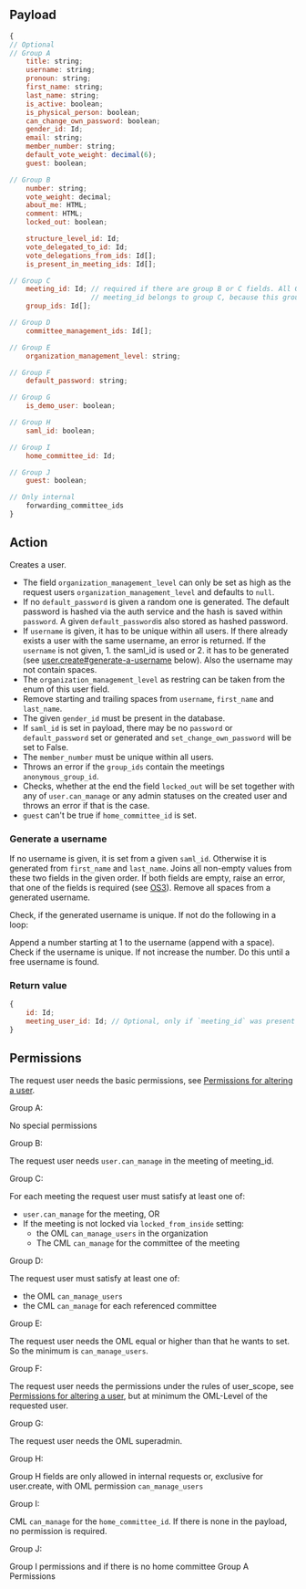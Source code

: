 ## Payload
```js
{
// Optional
// Group A
    title: string;
    username: string;
    pronoun: string;
    first_name: string;
    last_name: string;
    is_active: boolean;
    is_physical_person: boolean;
    can_change_own_password: boolean;
    gender_id: Id;
    email: string;
    member_number: string;
    default_vote_weight: decimal(6);
    guest: boolean;

// Group B
    number: string;
    vote_weight: decimal;
    about_me: HTML;
    comment: HTML;
    locked_out: boolean;

    structure_level_id: Id;
    vote_delegated_to_id: Id;
    vote_delegations_from_ids: Id[];
    is_present_in_meeting_ids: Id[];

// Group C
    meeting_id: Id; // required if there are group B or C fields. All Group B and C fields are part of this meeting.
                    // meeting_id belongs to group C, because this group is less restrictive.
    group_ids: Id[];

// Group D
    committee_management_ids: Id[];

// Group E
    organization_management_level: string;

// Group F
    default_password: string;

// Group G
    is_demo_user: boolean;

// Group H
    saml_id: boolean;

// Group I
    home_committee_id: Id;

// Group J
    guest: boolean;

// Only internal
    forwarding_committee_ids
}
```

## Action
Creates a user. 
* The field `organization_management_level` can only be set as high as the request users `organization_management_level` and defaults to `null`.
* If no `default_password` is given a random one is generated. The default password is hashed via the auth service and the hash is saved within `password`. A given `default_password`is also stored as hashed password.
* If `username` is given, it has to be unique within all users. If there already exists a user with the same username, an error is returned. If the `username` is not given, 1. the saml_id is used or 2. it has to be generated (see [user.create#generate-a-username](user.create.md#generate-a-username) below). Also the username may not contain spaces.
* The `organization_management_level` as restring can be taken from the enum of this user field.
* Remove starting and trailing spaces from `username`, `first_name` and `last_name`.
* The given `gender_id` must be present in the database.
* If `saml_id` is set in payload, there may be no `password` or `default_password` set or generated and `set_change_own_password` will be set to False.
* The `member_number` must be unique within all users.
* Throws an error if the `group_ids` contain the meetings `anonymous_group_id`.
* Checks, whether at the end the field `locked_out` will be set together with any of `user.can_manage` or any admin statuses on the created user and throws an error if that is the case.
* `guest` can't be true if `home_committee_id` is set.

### Generate a username
If no username is given, it is set from a given `saml_id`. Otherwise it is generated from `first_name` and `last_name`. Joins all non-empty values from these two fields in the given order. If both fields are empty, raise an error, that one of the fields is required (see [OS3](https://github.com/OpenSlides/OpenSlides/blob/main/server/openslides/users/serializers.py#L90)). Remove all spaces from a generated username.

Check, if the generated username is unique. If not do the following in a loop:

Append a number starting at 1 to the username (append with a space). Check if the username is unique. If not increase the number. Do this until a free username is found.

### Return value

```js
{
    id: Id;
    meeting_user_id: Id; // Optional, only if `meeting_id` was present in the payload
}
```

## Permissions
The request user needs the basic permissions, see [Permissions for altering a user](https://github.com/OpenSlides/OpenSlides/wiki/Users#Permissions-for-altering-a-user).

Group A:

No special permissions

Group B:

The request user needs `user.can_manage` in the meeting of meeting_id.

Group C:

For each meeting the request user must satisfy at least one of:
- `user.can_manage` for the meeting, OR
- If the meeting is not locked via `locked_from_inside` setting:
  * the OML `can_manage_users` in the organization
  * The CML `can_manage` for the committee of the meeting

Group D:

The request user must satisfy at least one of:
- the OML `can_manage_users`
- the CML `can_manage` for each referenced committee

Group E:

The request user needs the OML equal or higher than that he wants to set. So the minimum is `can_manage_users`.

Group F:

The request user needs the permissions under the rules of user_scope, see [Permissions for altering a user](https://github.com/OpenSlides/OpenSlides/wiki/Users#Permissions-for-altering-a-user), but at minimum the OML-Level of the requested user.

Group G:

The request user needs the OML superadmin.

Group H:

Group H fields are only allowed in internal requests or, exclusive for user.create, with OML permission `can_manage_users`

Group I:

CML `can_manage` for the `home_committee_id`. If there is none in the payload, no permission is required.

Group J:

Group I permissions and if there is no home committee Group A Permissions